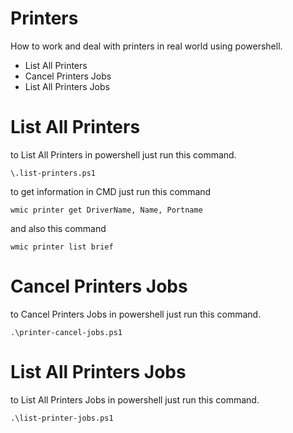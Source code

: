 # Printers
How to work and deal with printers in real world using powershell.

<ul>
<li>List All Printers</li>
<li>Cancel Printers Jobs</li>
<li>List All Printers Jobs</li>
</ul>

# List All Printers
to List All Printers in powershell just run this command.

    \.list-printers.ps1

to get information in CMD just run this command

    wmic printer get DriverName, Name, Portname

and also this command 

    wmic printer list brief

# Cancel Printers Jobs
to Cancel Printers Jobs in powershell just run this command.

    .\printer-cancel-jobs.ps1



# List All Printers Jobs
to List All Printers Jobs in powershell just run this command.

    .\list-printer-jobs.ps1
